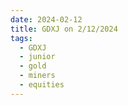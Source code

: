 ```yaml
---
date: 2024-02-12
title: GDXJ on 2/12/2024
tags: 
  - GDXJ
  - junior
  - gold
  - miners
  - equities
---
```

<div class="post">
<snapshot-grid 
    :reports="['2024/02/09/CTA/GDXJ', '2024/02/12/CTA/GDXJ', '2024/02/12/MTP/GDXJ']"
    chart="2024/02/12/Chart/GDXJ"
/>
<p>

</p>
<p>

</p>
</div>